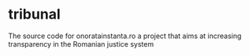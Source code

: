tribunal
========

The source code for onoratainstanta.ro a project that aims at increasing transparency in the Romanian justice system
